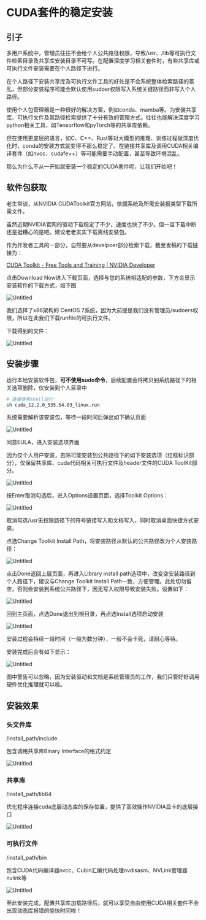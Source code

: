 # CUDA套件的稳定安装

## 引子

多用户系统中，管理员往往不会给个人公共路径权限，导致/usr、/lib等可执行文件检索目录及共享库安装目录不可写。在配置深度学习相关套件时，有些共享库或可执行文件安装需要在个人路径下进行。

在个人路径下安装共享库及可执行文件工具的好处是不会系统整体检索路径的紊乱，但部分安装程序可能会默认使用sudoer权限写入系统关键路径而非写入个人路径。

使用个人包管理器是一种很好的解决方案，例如conda、mamba等。为安装共享库、可执行文件及其路径检索提供了十分有效的管理方式。往往也能解决深度学习 python相关工具，如Tensorflow和pyTorch等的共享库依赖。

但在使用更底层的语言，如C、C++、Rust等对大模型的推理、训练过程做深度优化时，conda的安装方式就变得不那么稳定了。在链接共享库及调用CUDA相关编译套件（如nvcc、cudafe++）等可能需要手动配置，甚至导致环境混乱。

那么为什么不从一开始就安装一个稳定的CUDA套件呢，让我们开始吧！

## 软件包获取

老生常谈，从NVIDIA CUDAToolkit官方网站，依据系统及所需安装报类型下载所需文件。

虽然近期NVIDIA官网的驱动下载稳定了不少，速度也快了不少。但一旦下载中断还是挺糟心的是吧。建议老老实实下载离线安装包。

作为开发者工具的一部分，自然要从develpoer部分检索下载，截至发稿的下载链接为：

[CUDA Toolkit - Free Tools and Training | NVIDIA Developer](https://developer.nvidia.com/cuda-toolkit)

点击Download Now进入下载页面，选择与您的系统相适配的参数，下方会显示安装软件的下载方式，如下图

![Untitled](./imgs/c6ce45cfb34247aba9998af2a634c256_Untitled.png)

我们选择了x86架构的 CentOS 7系统，因为大前提是我们没有管理员/sudoers权限，所以在此我们下载runfile的可执行文件。

下载得到的文件：

![Untitled](./imgs/c6ce45cfb34247aba9998af2a634c256Untitled%201.png)

## 安装步骤

运行本地安装软件包，**可不使用sudo命令**，后续配置会将拷贝到系统路径下的相关选项删除，仅安装到个人目录中

```bash
# 直接使用shell运行
sh cuda_12.2.0_535.54.03_linux.run 
```

系统需要解析该安装包，等待一段时间后弹出如下确认页面

![Untitled](./imgs/c6ce45cfb34247aba9998af2a634c256Untitled%202.png)

同意EULA，进入安装选项界面

因为仅个人用户安装，去除可能安装到公共路径下的如下安装选项（红框标识部分），仅保留共享库、cuda代码相关可执行文件及header文件的CUDA ToolKit部分。

![Untitled](./imgs/c6ce45cfb34247aba9998af2a634c256Untitled%203.png)

按Enter取消勾选后，进入Options设置页面，选择Toolkit Options：

![Untitled](./imgs/c6ce45cfb34247aba9998af2a634c256Untitled%204.png)

取消勾选/usr无权限路径下的符号链接写入和文档写入，同时取消桌面快捷方式安装。

点选Change Toolkit Install Path，将安装路径从默认的公共路径改为个人安装路径：

![Untitled](./imgs/c6ce45cfb34247aba9998af2a634c256Untitled%205.png)

点击Done返回上层页面，再进入Library install path选项中，改变空安装路径到个人路径下，建议与Change Toolkit Install Path一致，方便管理。此处切勿留空，否则会安装到系统公共路径下，因无写入权限导致安装失败。设置如下：

![Untitled](./imgs/c6ce45cfb34247aba9998af2a634c256Untitled%206.png)

回到主页面，点选Done退出到根目录，再点选Install选项启动安装

![Untitled](./imgs/c6ce45cfb34247aba9998af2a634c256Untitled%207.png)

安装过程会持续一段时间（一般为数分钟），一般不会卡死，请耐心等待。

安装完成后会有如下显示：

![Untitled](./imgs/c6ce45cfb34247aba9998af2a634c256Untitled%208.png)

图中警告可以忽略，因为安装驱动和文档是系统管理员的工作，我们只管好好调用硬件优化推理就可以啦。

## 安装效果

### 头文件库

/install_path/include

包含调用共享库Binary Interface的格式约定

![Untitled](./imgs/c6ce45cfb34247aba9998af2a634c256Untitled%209.png)

### 共享库

/install_path/lib64

优化程序连接cuda底层动态库的保存位置，提供了高效操作NVIDIA显卡的底层接口

![Untitled](./imgs/c6ce45cfb34247aba9998af2a634c256Untitled%2010.png)

### 可执行文件

/install_path/bin  

包含CUDA代码编译器nvcc、Cubin汇编代码处理nvdisasm、NVLink管理器nvlink等

![Untitled](./imgs/c6ce45cfb34247aba9998af2a634c256Untitled%2011.png)

至此安装完成，配置共享库加载路径后，就可以享受自由使用CUDA相关套件不会出现动态库报错的愉快时间啦！